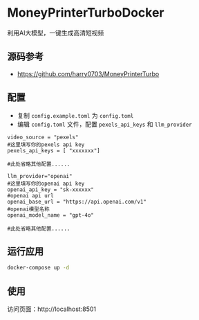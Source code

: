 # MoneyPrinterTurboDocker

利用AI大模型，一键生成高清短视频

## 源码参考

- https://github.com/harry0703/MoneyPrinterTurbo

## 配置

- 复制 `config.example.toml` 为 `config.toml`
- 编辑 `config.toml` 文件，配置 `pexels_api_keys` 和 `llm_provider` 
```
video_source = "pexels"
#这里填写你的pexels api key
pexels_api_keys = [ "xxxxxxx"]

#此处省略其他配置......

llm_provider="openai"
#这里填写你的openai api key
openai_api_key = "sk-xxxxxx" 
#openai api url
openai_base_url = "https://api.openai.com/v1"
#openai模型名称
openai_model_name = "gpt-4o"

#此处省略其他配置......
```
## 运行应用

```bash
docker-compose up -d
```

## 使用

访问页面：http://localhost:8501




